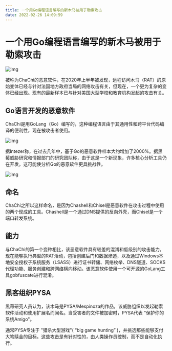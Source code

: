 ```yaml
---
title: 一个用Go编程语言编写的新木马被用于勒索攻击
date: 2022-02-26 14:09:59
---
```


# 一个用Go编程语言编写的新木马被用于勒索攻击

![img](https://cystory-images.s3.amazonaws.com/GoLang_Malware.png)




被称为ChaChi的恶意软件，在2020年上半年被发现，远程访问木马（RAT）的原始变体已经与针对法国地方政府当局的网络攻击有关，但现在，一个更为复杂的变体已经出现。现有的最新样本已与针对美国大型学校和教育机构发起的攻击有关。

## Go语言开发的恶意软件



ChaChi是用GoLang（Go）编写的，这种编程语言由于其通用性和跨平台代码编译的便利性，现在被攻击者使用。 

![img](https://www.cybersafe.news/wp-content/uploads/2021/06/Golang-800x400.png)

据Intezer称，在过去几年中，基于Go的恶意软件样本大约增加了2000%。据黑莓威胁研究和情报部门的研究团队称，由于这是一个新现象，许多核心分析工具仍在开发。这可能使分析Go的恶意软件更具挑战性。

![img](https://unit42.paloaltonetworks.com/wp-content/uploads/2019/07/golang-hacker.jpg)

## 命名

ChaChi之所以这样命名，是因为Chashell和Chisel是恶意软件在攻击过程中使用的两个现成的工具。Chashell是一个通过DNS提供的反向外壳，而Chisel是一个端口转发系统。

## 能力

与ChaChi的第一个变种相比，该恶意软件具有较差的混淆和低级别的攻击能力，现在能够执行典型的RAT活动，包括创建后门和数据渗透，以及通过Windows本地安全授权子系统服务（LSASS）进行证书转储、网络枚举、DNS隧道、SOCKS代理功能、服务创建和跨网络横向移动。该恶意软件使用一个可开源的GoLang工具gobfuscate进行混淆。



## 黑客组织PYSA

黑莓研究人员认为，该木马是PYSA/Mespinoza的作品，该威胁组织以发起勒索软件活动和使用扩展名而闻名。当受害者的文件被加密时，PYSA代表 "保护你的系统Amigo"。

通常PYSA专注于 "猎杀大型游戏"( “big game hunting” )，并挑选那些能够支付大笔赎金的目标。这些攻击是有针对性的，由人类操作员控制，而不是自动化执行。